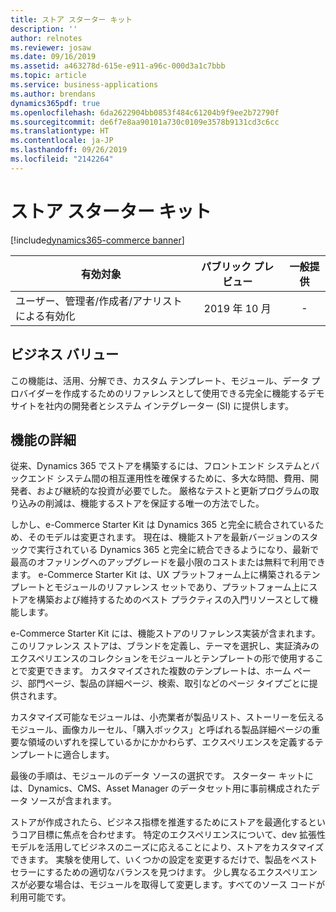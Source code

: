```yaml
---
title: ストア スターター キット
description: ''
author: relnotes
ms.reviewer: josaw
ms.date: 09/16/2019
ms.assetid: a463278d-615e-e911-a96c-000d3a1c7bbb
ms.topic: article
ms.service: business-applications
ms.author: brendans
dynamics365pdf: true
ms.openlocfilehash: 6da2622904bb0853f484c61204b9f9ee2b72790f
ms.sourcegitcommit: de6f7e8aa90101a730c0109e3578b9131cd3c6cc
ms.translationtype: HT
ms.contentlocale: ja-JP
ms.lasthandoff: 09/26/2019
ms.locfileid: "2142264"
---
```

# <a name="store-starter-kit"></a>ストア スターター キット
[!include[dynamics365-commerce banner](../includes/dynamics365-commerce.md)]

| 有効対象    |  パブリック プレビュー | 一般提供 | 
| ---------- | :----------: |:----------: |
|ユーザー、管理者/作成者/アナリストによる有効化|2019 年 10 月| -|


## <a name="business-value"></a>ビジネス バリュー
<!-- bv start -->
この機能は、活用、分解でき、カスタム テンプレート、モジュール、データ プロバイダーを作成するためのリファレンスとして使用できる完全に機能するデモ サイトを社内の開発者とシステム インテグレーター (SI) に提供します。
<!-- bv end -->



## <a name="feature-details"></a>機能の詳細
<!--feature detail start -->
従来、Dynamics 365 でストアを構築するには、フロントエンド システムとバックエンド システム間の相互運用性を確保するために、多大な時間、費用、開発者、および継続的な投資が必要でした。 厳格なテストと更新プログラムの取り込みの削減は、機能するストアを保証する唯一の方法でした。 

しかし、e-Commerce Starter Kit は Dynamics 365 と完全に統合されているため、そのモデルは変更されます。 現在は、機能ストアを最新バージョンのスタックで実行されている Dynamics 365 と完全に統合できるようになり、最新で最高のオファリングへのアップグレードを最小限のコストまたは無料で利用できます。 e-Commerce Starter Kit は、UX プラットフォーム上に構築されるテンプレートとモジュールのリファレンス セットであり、プラットフォーム上にストアを構築および維持するためのベスト プラクティスの入門リソースとして機能します。 

e-Commerce Starter Kit には、機能ストアのリファレンス実装が含まれます。 このリファレンス ストアは、ブランドを定義し、テーマを選択し、実証済みのエクスペリエンスのコレクションをモジュールとテンプレートの形で使用することで変更できます。 カスタマイズされた複数のテンプレートは、ホーム ページ、部門ページ、製品の詳細ページ、検索、取引などのページ タイプごとに提供されます。 

カスタマイズ可能なモジュールは、小売業者が製品リスト、ストーリーを伝えるモジュール、画像カルーセル、「購入ボックス」と呼ばれる製品詳細ページの重要な領域のいずれを探しているかにかかわらず、エクスペリエンスを定義するテンプレートに適合します。 

最後の手順は、モジュールのデータ ソースの選択です。 スターター キットには、Dynamics、CMS、Asset Manager のデータセット用に事前構成されたデータ ソースが含まれます。 

ストアが作成されたら、ビジネス指標を推進するためにストアを最適化するというコア目標に焦点を合わせます。 特定のエクスペリエンスについて、dev 拡張性モデルを活用してビジネスのニーズに応えることにより、ストアをカスタマイズできます。 実験を使用して、いくつかの設定を変更するだけで、製品をベストセラーにするための適切なバランスを見つけます。 少し異なるエクスペリエンスが必要な場合は、モジュールを取得して変更します。すべてのソース コードが利用可能です。
<!--feature detail end -->











